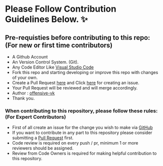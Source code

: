# Please Follow Contribution Guidelines Below. ✨

## Pre-requisties before contributing to this repo: (For new or first time contributors)
- A Github Account 
- An Version Control System. (Git).
- Any Code Editor Like [Visual Studio Code](https://code.visualstudio.com/download)
- Fork this repo and starting developing or improve this repo with changes of your own.
- Create a Pull Request [here](https://github.com/offensive-vk/Classics/pulls) and Click [here](https://github.com/offensive-vk/Classics/issues) for creating an issue. 
- Your Pull Request will be reviewed  and will merge accordingly.
- Author : [offensive-vk](https://github.com/offensive-vk/)
- Thank you.

### When contributing to this repository, please follow these rules: (For Expert Contributors)
- First of all create an issue for the change you wish to make via [GitHub](https://github.com/offensive-vk/Classics/issues)
- If you want to contribute in any part to this repository please consider submitting a [Pull Request](https://github.com/offensive-vk/Classics/pulls) first.
- Code review is required on every push / pr, minimum 1 or more reviewers should be assigned.
- Review from Code Owners is required for making helpful contribution to this repository.